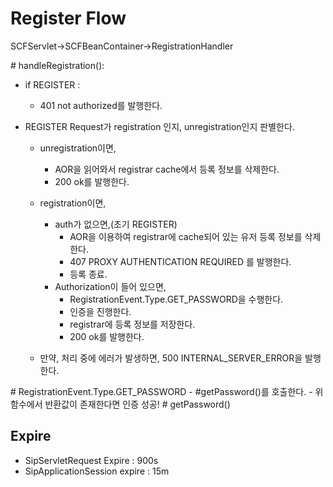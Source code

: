 # Register Flow


SCFServlet->SCFBeanContainer->RegistrationHandler


<RegistrationHandler>
  # handleRegistration():

  - if REGISTER :
    - 401 not authorized를 발행한다.

  - REGISTER Request가 registration 인지, unregistration인지 판별한다.
    - unregistration이면,
      - AOR을 읽어와서 registrar cache에서 등록 정보를 삭제한다.
      - 200 ok를 발행한다.

    - registration이면,
      - auth가 없으면,(초기 REGISTER)
        - AOR을 이용하여 registrar에 cache되어 있는 유저 등록 정보를 삭제한다.
        - 407 PROXY AUTHENTICATION REQUIRED 를 발행한다.
        - 등록 종료.
      - Authorization이 들어 있으면,
        - <RegistrarBean> RegistrationEvent.Type.GET_PASSWORD을 수행한다.
        - 인증을 진행한다.
        - registrar에 등록 정보를 저장한다.
        - 200 ok를 발행한다.

    - 만약, 처리 중에 에러가 발생하면, 500 INTERNAL_SERVER_ERROR을 발행한다.

<RegistrarBean>
  # RegistrationEvent.Type.GET_PASSWORD
  - <AuthCheckServiceImpl> #getPassword()를 호출한다.
  - 위 함수에서 반환값이 존재한다면 인증 성공!

<AuthCheckServiceImpl>
  # getPassword()




## Expire
- SipServletRequest Expire : 900s
- SipApplicationSession expire : 15m

